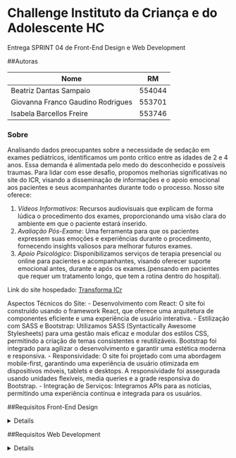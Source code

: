 # Challenge Instituto da Criança e do Adolescente HC
Entrega SPRINT 04 de Front-End Design e Web Development

##Autoras 

|Nome                              |RM             |
|----------------------------------|---------------|
|Beatriz Dantas Sampaio            |554044         |
|Giovanna Franco Gaudino Rodrigues |553701         |
|Isabela Barcellos Freire          |553746         |

### Sobre 
Analisando dados preocupantes sobre a necessidade de sedação em exames pediátricos, identificamos um ponto crítico entre as idades de 2 e 4 anos. Essa demanda é alimentada pelo medo do desconhecido e possíveis traumas.
Para lidar com esse desafio, propomos melhorias significativas no site do ICR, visando a disseminação de informações e o apoio emocional aos pacientes e seus acompanhantes durante todo o processo. Nosso site oferece:
1. *Vídeos Informativos*: Recursos audiovisuais que explicam de forma lúdica o procedimento dos exames, proporcionando uma visão clara do ambiente em que o paciente estará inserido.
2. *Avaliação Pós-Exame*: Uma ferramenta para que os pacientes expressem suas emoções e experiências durante o procedimento, fornecendo insights valiosos para melhorar futuros exames.
3. *Apoio Psicológico*: Disponibilizamos serviços de terapia presencial ou online para pacientes e acompanhantes, visando oferecer suporte emocional antes, durante e após os exames.(pensando em pacientes que requer um tratamento longo, que tem a rotina dentro do hospital).

Link do site hospedado: [Transforma ICr](https://transformaicrfiap.netlify.app/)

Aspectos Técnicos do Site: 
    - Desenvolvimento com React: O site foi construído usando o framework React, que oferece uma arquitetura de componentes eficiente e uma experiência de usuário interativa.
    - Estilização com SASS e Bootstrap: Utilizamos SASS (Syntactically Awesome Stylesheets) para uma gestão mais eficaz e modular dos estilos CSS, permitindo a criação de temas consistentes e reutilizáveis. Bootstrap foi integrado para agilizar o desenvolvimento e garantir uma estética moderna e responsiva.
    - Responsividade: O site foi projetado com uma abordagem mobile-first, garantindo uma experiência de usuário otimizada em dispositivos móveis, tablets e desktops. A responsividade foi assegurada usando unidades flexíveis, media queries e a grade responsiva do Bootstrap.
    - Integração de Serviços: Integramos APIs para as notícias, permitindo uma experiência contínua e integrada para os usuários.

##Requisitos Front-End Design
<details>
    <ul>
        <li>Integração completa com React; </li>
        <li>Utilização de Grid Layout, Flexbox e Bootstrap de forma correta (10 pontos);</li>
        <li>Ultilização de HTMl semântico (10 pontos);</li>
        <li>Utilização de Medias Queries (10 pontos); </li>
        <li>Responsividade Completa do projeto (Desktop - Tablet - Mobile) (40 pontos);</li>
        <li>Entrega: link do repositório (público) no Github. </li>
    </ul>
</details>

##Requisitos Web Development
<details>
    <ul>
        <li>Projeto criado em React utilizando estrutura de componentes e tratamento de estilização com Bootstrap (20 pontos);</li>
        <li>Projeto em React precisa consumir de uma API utilizando recursos de json(Local), revisão do DOM e criação de eventos nas partes do projeto, estilização com sass (60 pontos);</li>
        <li>Estilizar o projeto com Sass e Bootstrap, dentro dos componentes criados utilizar um pelo menos para consumir de uma API. (20 pontos);</li>
        <li>Pode utilizar a documentação do React como guia; </li>
        <li>O projeto deve ser criado dentro das normas W3C; </li>
        <li> O projeto precisa ter criação própria utilizando os conhecimentos adquiridos; </li>
        <li> A estrutura deve ser semântica; </li>
        <li> Versionamento do projeto usando organização no Github; </li>
        <li> Entrega: O formato da entrega deve ser um arquivo compactado sem os módulos;</li>
    </ul>
</details>